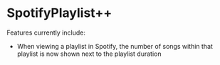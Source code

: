 # SpotifyPlaylist++
Features currently include:
- When viewing a playlist in Spotify, the number of songs within that playlist is now shown next to the playlist duration